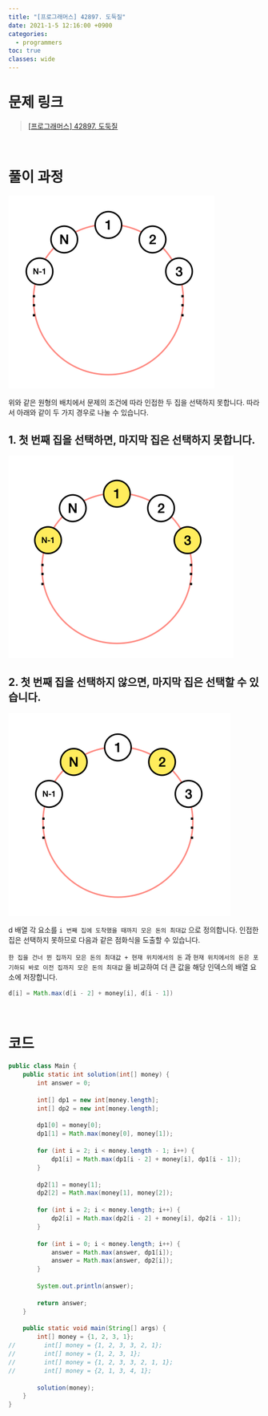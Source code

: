 ```yaml
---
title: "[프로그래머스] 42897. 도둑질"
date: 2021-1-5 12:16:00 +0900
categories:
  - programmers
toc: true
classes: wide
---
```


# 문제 링크

> [[프로그래머스] 42897. 도둑질](https://programmers.co.kr/learn/courses/30/lessons/42897)

<br>

# 풀이 과정

![/assets/images/프로그래머스_L4_도둑질1.png](/assets/images/프로그래머스_L4_도둑질1.png)

위와 같은 원형의 배치에서 문제의 조건에 따라 인접한 두 집을 선택하지 못합니다. 따라서 아래와 같이 두 가지 경우로 나눌 수 있습니다.

## 1. 첫 번째 집을 선택하면, 마지막 집은 선택하지 못합니다.

![/assets/images/프로그래머스_L4_도둑질2.png](/assets/images/프로그래머스_L4_도둑질2.png)

## 2. 첫 번째 집을 선택하지 않으면, 마지막 집은 선택할 수 있습니다.

![/assets/images/프로그래머스_L4_도둑질3.png](/assets/images/프로그래머스_L4_도둑질3.png)

d 배열 각 요소를  `i 번째 집에 도착했을 때까지 모은 돈의 최대값` 으로 정의합니다. 인접한 집은 선택하지 못하므로 다음과 같은 점화식을 도출할 수 있습니다.

`한 집을 건너 뛴 집까지 모은 돈의 최대값 + 현재 위치에서의 돈` 과 `현재 위치에서의 돈은 포기하되 바로 이전 집까지 모은 돈의 최대값` 을 비교하여 더 큰 값을 해당 인덱스의 배열 요소에 저장합니다.

```java
d[i] = Math.max(d[i - 2] + money[i], d[i - 1])
```

<br>

# 코드

```java
public class Main {
    public static int solution(int[] money) {
        int answer = 0;

        int[] dp1 = new int[money.length];
        int[] dp2 = new int[money.length];

        dp1[0] = money[0];
        dp1[1] = Math.max(money[0], money[1]);

        for (int i = 2; i < money.length - 1; i++) {
            dp1[i] = Math.max(dp1[i - 2] + money[i], dp1[i - 1]);
        }

        dp2[1] = money[1];
        dp2[2] = Math.max(money[1], money[2]);

        for (int i = 2; i < money.length; i++) {
            dp2[i] = Math.max(dp2[i - 2] + money[i], dp2[i - 1]);
        }

        for (int i = 0; i < money.length; i++) {
            answer = Math.max(answer, dp1[i]);
            answer = Math.max(answer, dp2[i]);
        }

        System.out.println(answer);

        return answer;
    }

    public static void main(String[] args) {
        int[] money = {1, 2, 3, 1};
//        int[] money = {1, 2, 3, 3, 2, 1};
//        int[] money = {1, 2, 3, 1};
//        int[] money = {1, 2, 3, 3, 2, 1, 1};
//        int[] money = {2, 1, 3, 4, 1};

        solution(money);
    }
}
```